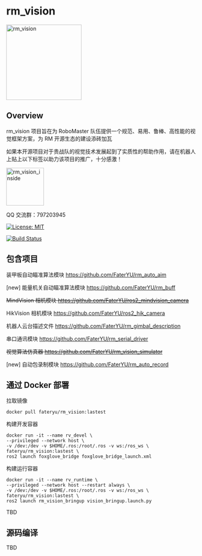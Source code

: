 # rm_vision

<img src="docs/rm_vision.svg" alt="rm_vision" width="200" height="200">

## Overview

rm_vision 项目旨在为 RoboMaster 队伍提供一个规范、易用、鲁棒、高性能的视觉框架方案，为 RM 开源生态的建设添砖加瓦

如果本开源项目对于贵战队的视觉技术发展起到了实质性的帮助作用，请在机器人上贴上以下标签以助力该项目的推广，十分感激！

[<img src="docs/rm_vision_inside.svg" alt="rm_vision_inside" width="100" height="100">](docs/rm_vision_inside.svg)

QQ 交流群：797203945

[![License: MIT](https://img.shields.io/badge/License-MIT-blue.svg)](https://opensource.org/licenses/MIT)

[![Build Status](https://github.com/FaterYU/rm_vision/actions/workflows/ci.yml/badge.svg)](https://github.com/FaterYU/rm_vision/actions/workflows/ci.yml)

## 包含项目

装甲板自动瞄准算法模块 https://github.com/FaterYU/rm_auto_aim

[new] 能量机关自动瞄准算法模块 https://github.com/FaterYU/rm_buff

~~MindVision 相机模块 https://github.com/FaterYU/ros2_mindvision_camera~~

HikVision 相机模块 https://github.com/FaterYU/ros2_hik_camera

机器人云台描述文件 https://github.com/FaterYU/rm_gimbal_description

串口通讯模块 https://github.com/FaterYU/rm_serial_driver

~~视觉算法仿真器 https://github.com/FaterYU/rm_vision_simulator~~

[new] 自动包录制模块 https://github.com/FaterYU/rm_auto_record

## 通过 Docker 部署

拉取镜像

```
docker pull fateryu/rm_vision:lastest
```

构建开发容器

```
docker run -it --name rv_devel \
--privileged --network host \
-v /dev:/dev -v $HOME/.ros:/root/.ros -v ws:/ros_ws \
fateryu/rm_vision:lastest \
ros2 launch foxglove_bridge foxglove_bridge_launch.xml
```

构建运行容器

```
docker run -it --name rv_runtime \
--privileged --network host --restart always \
-v /dev:/dev -v $HOME/.ros:/root/.ros -v ws:/ros_ws \
fateryu/rm_vision:lastest \
ros2 launch rm_vision_bringup vision_bringup.launch.py
```

TBD

## 源码编译

TBD
